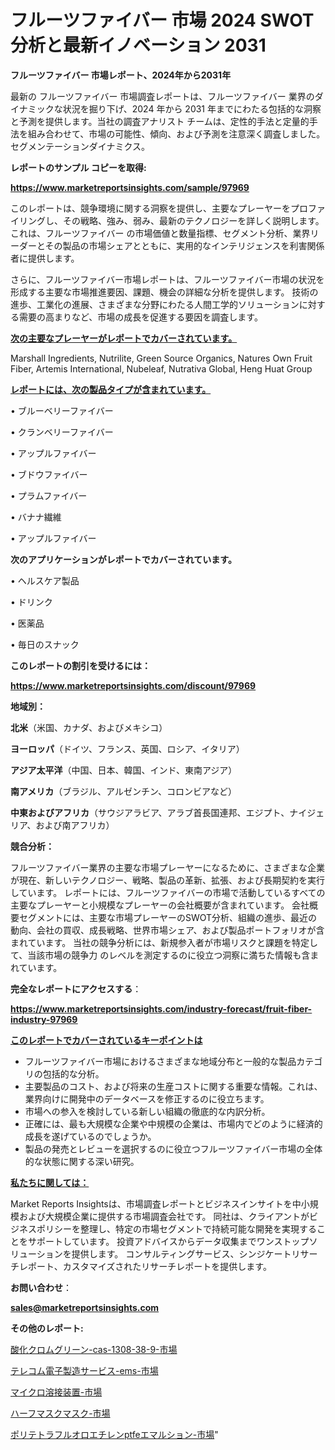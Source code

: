 # フルーツファイバー 市場 2024 SWOT 分析と最新イノベーション 2031

<strong>フルーツファイバー 市場レポート、2024年から2031年</strong>

最新の フルーツファイバー 市場調査レポートは、フルーツファイバー 業界のダイナミックな状況を掘り下げ、2024 年から 2031 年までにわたる包括的な洞察と予測を提供します。当社の調査アナリスト チームは、定性的手法と定量的手法を組み合わせて、市場の可能性、傾向、および予測を注意深く調査しました。 セグメンテーションダイナミクス。



<strong>レポートのサンプル コピーを取得:</strong> <a href=https://www.marketreportsinsights.com/sample/97969>

<strong><u>https://www.marketreportsinsights.com/sample/97969</u></strong></a>

このレポートは、競争環境に関する洞察を提供し、主要なプレーヤーをプロファイリングし、その戦略、強み、弱み、最新のテクノロジーを詳しく説明します。 これは、フルーツファイバー の市場価値と数量指標、セグメント分析、業界リーダーとその製品の市場シェアとともに、実用的なインテリジェンスを利害関係者に提供します。

さらに、フルーツファイバー市場レポートは、フルーツファイバー市場の状況を形成する主要な市場推進要因、課題、機会の詳細な分析を提供します。 技術の進歩、工業化の進展、さまざまな分野にわたる人間工学的ソリューションに対する需要の高まりなど、市場の成長を促進する要因を調査します。



<strong><u>次の主要なプレーヤーがレポートでカバーされています。</u></strong>

Marshall Ingredients, Nutrilite, Green Source Organics, Natures Own Fruit Fiber, Artemis International, Nubeleaf, Nutrativa Global, Heng Huat Group



<strong><u><b>レポートには、次の製品タイプが含まれています。</b></u></strong>

• ブルーベリーファイバー

• クランベリーファイバー

• アップルファイバー

• ブドウファイバー

• プラムファイバー

• バナナ繊維

• アップルファイバー



<strong><b>次のアプリケーションがレポートでカバーされています。</b></strong>

• ヘルスケア製品

• ドリンク

• 医薬品

• 毎日のスナック



<strong><b>このレポートの割引を受けるには：</b></strong><a href=https://www.marketreportsinsights.com/discount/97969>

<strong><u>https://www.marketreportsinsights.com/discount/97969</u></strong></a>



<strong>地域別：</strong>



<strong>北米</strong>（米国、カナダ、およびメキシコ）



<strong>ヨーロッパ</strong>（ドイツ、フランス、英国、ロシア、イタリア）



<strong>アジア太平洋</strong>（中国、日本、韓国、インド、東南アジア）



<strong>南アメリカ</strong>（ブラジル、アルゼンチン、コロンビアなど）



<strong>中東およびアフリカ</strong>（サウジアラビア、アラブ首長国連邦、エジプト、ナイジェリア、および南アフリカ）



<strong>競合分析：</strong>

フルーツファイバー業界の主要な市場プレーヤーになるために、さまざまな企業が現在、新しいテクノロジー、戦略、製品の革新、拡張、および長期契約を実行しています。 レポートには、フルーツファイバーの市場で活動しているすべての主要なプレーヤーと小規模なプレーヤーの会社概要が含まれています。 会社概要セグメントには、主要な市場プレーヤーのSWOT分析、組織の進歩、最近の動向、会社の買収、成長戦略、世界市場シェア、および製品ポートフォリオが含まれています。 当社の競争分析には、新規参入者が市場リスクと課題を特定して、当該市場の競争力 のレベルを測定するのに役立つ洞察に満ちた情報も含まれています。



<strong>完全なレポートにアクセスする</strong>：

<a href=https://www.marketreportsinsights.com/industry-forecast/fruit-fiber-industry-97969>

<strong><u>https://www.marketreportsinsights.com/industry-forecast/fruit-fiber-industry-97969</u></strong></a>



<strong><u><b>このレポートでカバーされているキーポイントは</b></u></strong>
<ul>
  <li>フルーツファイバー市場におけるさまざまな地域分布と一般的な製品カテゴリの包括的な分析。</li>
  <li>主要製品のコスト、および将来の生産コストに関する重要な情報。これは、業界向けに開発中のデータベースを修正するのに役立ちます。</li>
  <li>市場への参入を検討している新しい組織の徹底的な内訳分析。</li>
  <li>正確には、最も大規模な企業や中規模の企業は、市場内でどのように経済的成長を遂げているのでしょうか。</li>
  <li>製品の発売とレビューを選択するのに役立つフルーツファイバー市場の全体的な状態に関する深い研究。</li>
</ul>


<strong><u><b>私たちに関しては：</b></u></strong>

Market Reports Insightsは、市場調査レポートとビジネスインサイトを中小規模および大規模企業に提供する市場調査会社です。 同社は、クライアントがビジネスポリシーを整理し、特定の市場セグメントで持続可能な開発を実現することをサポートしています。 投資アドバイスからデータ収集までワンストップソリューションを提供します。 コンサルティングサービス、シンジケートリサーチレポート、カスタマイズされたリサーチレポートを提供します。



<strong><b>お問い合わせ</b></strong>：

<a href=mailto:sales@marketreportsinsights.com>

<strong><u>sales@marketreportsinsights.com</u></strong></a>



<strong>その他のレポート:</strong>

<a href=https://www.linkedin.com/pulse/酸化クロムグリーン-cas-1308-38-9-市場-2023-swot-分析と最新イノベーション-vi8cf/>酸化クロムグリーン-cas-1308-38-9-市場</a>

<a href=https://www.linkedin.com/pulse/テレコム電子製造サービス-ems-市場-2023-swot-分析と成長率-15l1f/>テレコム電子製造サービス-ems-市場</a>

<a href=https://www.linkedin.com/pulse/マイクロ溶接装置-市場-2023-swot-分析と最新イノベーション-2030-pr-news-hub-vdqxf/>マイクロ溶接装置-市場</a>

<a href=https://www.linkedin.com/pulse/ハーフマスクマスク-市場-2030-年までの需要に焦点を当てた-2023-auvhf/>ハーフマスクマスク-市場</a>

<a href=https://www.linkedin.com/pulse/ポリテトラフルオロエチレンptfeエマルション-市場-2023-推進要因と成長機会-p6qpf/>ポリテトラフルオロエチレンptfeエマルション-市場</a>"
